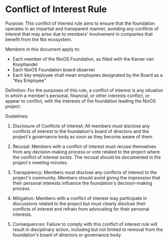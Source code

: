 # Conflict of Interest Rule

Purpose: This conflict of interest rule aims to ensure that the foundation operates in an impartial and transparent manner, avoiding any conflicts of interest that may arise due to members' involvement in companies that benefit from the Nix ecosystem.

Members in this document apply to:
- Each member of the NixOS Foundation, as filled with the Kamer van Koophandel
- Each NixOS Foundation board observer
- Each key employee shall mean employees designated by the Board as a “Key Employee”  

Definition: For the purposes of this rule, a conflict of interest is any situation in which a member's personal, financial, or other interests conflict, or appear to conflict, with the interests of the foundation leading the NixOS project.

Guidelines:

1. Disclosure of Conflicts of Interest: All members must disclose any conflicts of interest to the foundation's board of directors and the project's governance body as soon as they become aware of them.

2. Recusal: Members with a conflict of interest must recuse themselves from any decision-making process or vote related to the project where the conflict of interest exists. The recusal should be documented in the project's meeting minutes.

3. Transparency: Members must disclose any conflicts of interest to the project's community. Members should avoid giving the impression that their personal interests influence the foundation's decision-making process.

4. Mitigation: Members with a conflict of interest may participate in discussions related to the project but must clearly disclose their conflicts of interest and refrain from advocating for their personal interests.

5. Consequences: Failure to comply with this conflict of interest rule will result in disciplinary action, including but not limited to removal from the foundation's board of directors or governance body.

